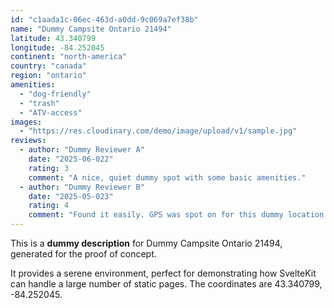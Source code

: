 ```yaml
---
id: "c1aada1c-06ec-463d-a0dd-9c069a7ef38b"
name: "Dummy Campsite Ontario 21494"
latitude: 43.340799
longitude: -84.252045
continent: "north-america"
country: "canada"
region: "ontario"
amenities:
  - "dog-friendly"
  - "trash"
  - "ATV-access"
images:
  - "https://res.cloudinary.com/demo/image/upload/v1/sample.jpg"
reviews:
  - author: "Dummy Reviewer A"
    date: "2025-06-022"
    rating: 3
    comment: "A nice, quiet dummy spot with some basic amenities."
  - author: "Dummy Reviewer B"
    date: "2025-05-023"
    rating: 4
    comment: "Found it easily. GPS was spot on for this dummy location."
---
```


This is a **dummy description** for Dummy Campsite Ontario 21494, generated for the proof of concept.

It provides a serene environment, perfect for demonstrating how SvelteKit can handle a large number of static pages. The coordinates are 43.340799, -84.252045.
